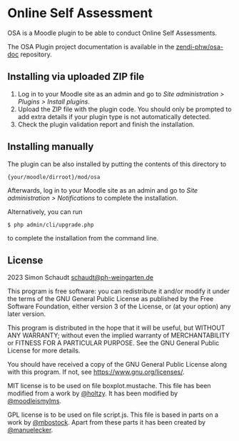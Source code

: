 # Online Self Assessment #

OSA is a Moodle plugin to be able to conduct Online Self Assessments.


The OSA Plugin project documentation is available in the [zendi-phw/osa-doc](https://github.com/zendi-phw/osa-doc) repository.

## Installing via uploaded ZIP file ##

1. Log in to your Moodle site as an admin and go to _Site administration >
   Plugins > Install plugins_.
2. Upload the ZIP file with the plugin code. You should only be prompted to add
   extra details if your plugin type is not automatically detected.
3. Check the plugin validation report and finish the installation.

## Installing manually ##

The plugin can be also installed by putting the contents of this directory to

    {your/moodle/dirroot}/mod/osa

Afterwards, log in to your Moodle site as an admin and go to _Site administration >
Notifications_ to complete the installation.

Alternatively, you can run

    $ php admin/cli/upgrade.php

to complete the installation from the command line.

## License ##

2023 Simon Schaudt <schaudt@ph-weingarten.de>

This program is free software: you can redistribute it and/or modify it under
the terms of the GNU General Public License as published by the Free Software
Foundation, either version 3 of the License, or (at your option) any later
version.

This program is distributed in the hope that it will be useful, but WITHOUT ANY
WARRANTY; without even the implied warranty of MERCHANTABILITY or FITNESS FOR A
PARTICULAR PURPOSE.  See the GNU General Public License for more details.

You should have received a copy of the GNU General Public License along with
this program.  If not, see <https://www.gnu.org/licenses/>.

MIT license is to be used on file boxplot.mustache. This file has been modified from a work by [@holtzy](https://github.com/holtzy/). It has been modified by [@moodleismylms](https://github.com/moodleismylms).

GPL license is to be used on file script.js. This file is based in parts on a work by [@mbostock](https://gist.github.com/mbostock). Apart from these parts it has been created by [@manuelecker](https://github.com/manuelecker).


